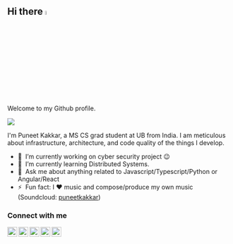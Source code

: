 ## Hi there <img src="https://media.giphy.com/media/hvRJCLFzcasrR4ia7z/giphy.gif" width="5%">

Welcome to my Github profile.

![](https://komarev.com/ghpvc/?username=puneetkakkar)

I'm Puneet Kakkar, a MS CS grad student at UB from India. I am meticulous about infrastructure, architecture, and code quality of the things I develop. 

- 🔭 &nbsp;I’m currently working on cyber security project :wink:
- 🌱 &nbsp;I’m currently learning Distributed Systems.
- 💬 &nbsp;Ask me about anything related to Javascript/Typescript/Python or Angular/React
- ⚡ &nbsp;Fun fact: I :heart: music and compose/produce my own music (Soundcloud: [puneetkakkar](https://soundcloud.com/puneetkakkar))

### Connect with me
<a href="https://github.com/puneetkakkar">
  <picture>
      <source media="(prefers-color-scheme: dark)" srcset="https://cdn.simpleicons.org/github/white">
      <img align="left" alt="Instagram" width="22px" src="https://cdn.simpleicons.org/github" />
  </picture>
</a>
<a href="https://www.instagram.com/puneet_kakkar/">
  <img align="left" alt="Instagram" width="22px" src="https://raw.githubusercontent.com/hussainweb/hussainweb/main/icons/instagram.png" />
</a>
<a href="https://discordapp.com/users/puneetkakkar#0980">
  <img align="left" alt="Discord" width="22px" src="https://cdn.simpleicons.org/discord" />
</a>
<a href="https://www.threads.net/@puneet_kakkar">
  <picture>
      <source media="(prefers-color-scheme: dark)" srcset="https://cdn.simpleicons.org/threads/white">
      <img align="left" alt="Threads" width="22px" src="https://cdn.simpleicons.org/threads" />
  </picture>
</a>
<a href="https://www.linkedin.com/in/puneet-kakkar/">
  <img align="left" alt="LinkedIn" width="22px" src="https://cdn.simpleicons.org/linkedin" />
</a>

